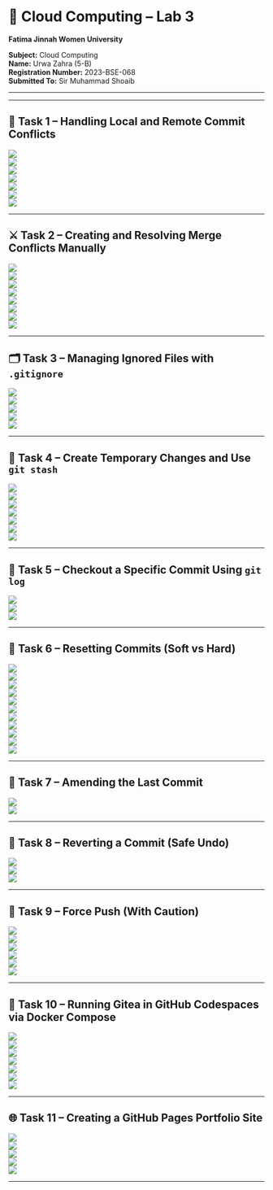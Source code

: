 # 🧠 Cloud Computing – Lab 3
**Fatima Jinnah Women University**

**Subject:** Cloud Computing  
**Name:** Urwa Zahra (5-B)  
**Registration Number:** 2023-BSE-068  
**Submitted To:** Sir Muhammad Shoaib  

---



---

## 🧩 Task 1 – Handling Local and Remote Commit Conflicts
![](remote_edit_task1_1.png)  
![](local_commit_task1_2.png)  
![](push_error_task1_3.png)  
![](merge_commit_task1_4.png)  
![](push_after_merge_task1_5.png)  
![](rebase_pull_task1_6i.png)  
![](push_after_rebase_task1_6ii.png)

---

## ⚔️ Task 2 – Creating and Resolving Merge Conflicts Manually
![](remote_conflict_edit_task2_1.png)  
![](local_conflict_edit_task2_2.png)  
![](local_conflict_commit_task2_3.png)  
![](conflict_push_error_task2_4.png)  
![](conflict_message_task2_5.png)  
![](resolved_readme_task2_6.png)  
![](rebase_continue_task2_7.png)  
![](push_after_resolve_task2_8.png)

---

## 🗂️ Task 3 – Managing Ignored Files with `.gitignore`
![](push_textfiles_task3_1.png)  
![](gitignore_push_task3_2.png)  
![](repo_still_has_textfiles_task3_3.png)  
![](rm_cached_push_task3_4.png)  
![](repo_textfiles_removed_task3_5.png)

---

## 💾 Task 4 – Create Temporary Changes and Use `git stash`
![](modified_readme_task4_1.png)  
![](checkout_error_task4_2.png)  
![](stash_command_task4_3.png)  
![](branch_switched_task4_4.png)  
![](back_to_feature_task4_5.png)  
![](status_clean_task4_6.png)  
![](stash_pop_task4_7.png)

---

## 🧭 Task 5 – Checkout a Specific Commit Using `git log`
![](log_before_checkout_task5_1.png)  
![](detached_head_task5_2.png)  
![](back_to_main_task5_3.png)

---

## 🔁 Task 6 – Resetting Commits (Soft vs Hard)
![](first_commit_task6_1.png)  
![](second_commit_task6_2.png)  
![](log_before_reset_task6_3.png)  
![](file_before_reset_task6_4.png)  
![](soft_reset_task6_5.png)  
![](log_after_soft_reset_task6_6.png)  
![](file_after_soft_reset_task6_7.png)  
![](file_after_hard_reset_task6_8.png)  
![](hard_reset_task6_9.png)  
![](log_after_hard_reset_task6_10.png)  
![](file_after_hard_reset_task6_11.png)

---

## 📝 Task 7 – Amending the Last Commit
![](first_amend_commit_task7_1.png)  
![](amend_commit_task7_2.png)

---

## 🧨 Task 8 – Reverting a Commit (Safe Undo)
![](commit_temp_file_task8_1.png)  
![](revert_commit_task8_2.png)  
![](revert_push_task8_3.png)

---

## 🚀 Task 9 – Force Push (With Caution)
![](new_branch_task9_1.png)  
![](force_commit_task9_2.png)  
![](push_force_branch_task9_3.png)  
![](hard_reset_force_task9_4.png)  
![](normal_push_task9_5.png)  
![](force_push_task9_6.png)

---

## 🐳 Task 10 – Running Gitea in GitHub Codespaces via Docker Compose
![](forked_gitea_task10_1.png)  
![](codespace_loading_task10_2.png)  
![](docker_up_task10_3.png)  
![](gitea_install_page_task10_4.png)  
![](admin_setup_task10_5.png)  
![](gitea_dashboard_task10_6.png)  
![](gitea_new_repo_task10_7.png)

---

## 🌐 Task 11 – Creating a GitHub Pages Portfolio Site
![](github_pages_repo_task11_1.png)  
![](local_static_site_task11_2.png)  
![](push_static_site_task11_3.png)  
![](github_pages_settings_task11_4.png)  
![](live_site_task11_5.png)

---
